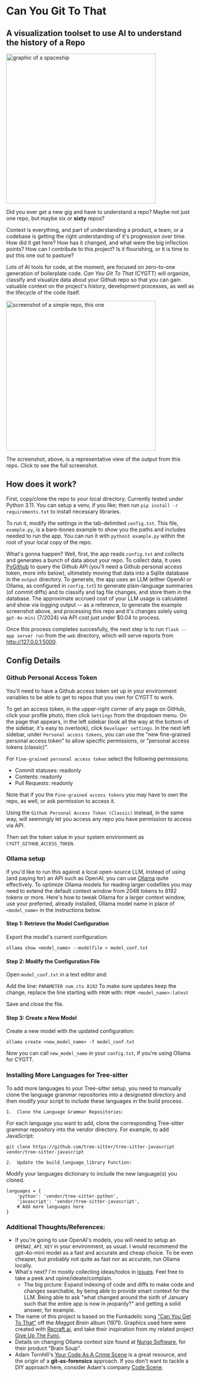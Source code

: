 
# Can You Git To That
## A visualization toolset to use AI to understand the history of a Repo

<img src="assets/can_you_git_to_that.png" width=400 alt="graphic of a spaceship">

Did you ever get a new gig and have to understand a repo?  Maybe not just one repo, but maybe
six or __sixty__ repos?

Context is everything, and part of understanding a product, a team, or a codebase is getting the right
understanding of it's progression over time.  How did it get here?  How has it changed, and what were
the big inflection points?  How can I contribute to this project? Is it flourishing, or it is time to put this one out to pasture?

Lots of AI tools for code, at the moment, are focused on zero-to-one generation of boilerplate code.  _Can You 
Git To That_ (CYGTT) will organize, classify and visualize data about your Github repo so that you can gain valuable
context on the project's history, development processes, as well as the lifecycle of the code itself.

<A HREF="assets/screenshot_7_29_2024.png"><IMG SRC="assets/mini_screenshot_7_29_2024.png" width=400 alt="screenshot of a simple repo, this one"></A>

The screenshot, above, is a representative view of the output from this repo.  Click to see the full screenshot. 

## How does it work?

First, copy/clone the repo to your local directory.  Currently tested under Python 3.11.  You can setup a venv, if you like; then run `pip install -r requirements.txt` to install necessary libraries.

To run it, modify the settings in the tab-delimited `config.txt`. This file, `example.py`, is a bare-bones example to show you the paths and includes needed to run the app. You can run it with `python3 example.py` within the root of your local copy of the repo.

What's gonna happen?  Well, first, the app reads `config.txt` and collects and generates a bunch of data about your repo.  To collect data, it uses <a href="https://github.com/PyGithub/PyGithub">PyGithub</a> to query the Github API (you'll need a Github personal access token, more info below), ultimately moving that data into a Sqlite database in the `output` directory.  To generate, the app uses an LLM (either OpenAI or Ollama, as configured in `config.txt`) to generate plain-language summaries (of commit diffs) and to classify and tag file changes, and store them in the database.  The approximate accrued cost of your LLM usage is calculated and show via logging output -- as a reference, to generate the example screenshot above, and processing this repo and it's changes solely using `gpt-4o-mini` (7/2024) via API cost just under $0.04 to process.

Once this process completes succesfully, the next step is to run `flask --app server run` from the `web` directory, which will serve reports from <a href="http://127.0.0.1:5000">http://127.0.0.1:5000</A>.


## Config Details

### Github Personal Access Token
You'll need to have a Github access token set up in your environment variables to be able to get to repos that you own for CYGTT to work.  

To get an access token, in the upper-right corner of any page on GitHub, click your profile photo, then click `Settings` from the dropdown menu.  On the page that appears, in the left sidebar (look all the way at the bottom of the sidebar, it's easy to overlook), click `Developer settings`. In the next left sidebar, under `Personal access tokens`, you can use the "new fine-grained personal access token" to allow specific permissions, or "personal access tokens (classic)".  

For `Fine-grained personal access token` select the following permissions:

 * Commit statuses: readonly
 * Contents: readonly
 * Pull Requests: readonly

Note that if you the `Fine-grained access tokens` you may have to own the repo, as well, or ask permission to access it.

Using the `Github Personal Access Token (Classic)` instead, in the same way, will seemingly let you access any repo you have permission to access via API.

Then set the token value in your system environment as `CYGTT_GITHUB_ACCESS_TOKEN`.  

### Ollama setup

If you'd like to run this against a local open-source LLM, instead of using (and paying for) an API such as OpenAI,
you can use <A HREF="https://ollama.com/download">Ollama</A> quite effectively.  To optimize Ollama models for reading
larger codefiles you may need to extend the default context window from 2048 tokens to 8192 tokens or more.  Here's how to tweak Ollama for a larger context window, use your preferred, already installed, Ollama model name in place of `<model_name>` in the instructions below.

#### Step 1: Retrieve the Model Configuration
Export the model's current configuration:

```ollama show <model_name> --modelfile > model_conf.txt```

#### Step 2: Modify the Configuration File
Open `model_conf.txt` in a text editor and:

Add the line: ```PARAMETER num_ctx 8192```
To make sure updates keep the change, replace the line starting with `FROM` with: ```FROM <model_name>:latest```

Save and close the file.

#### Step 3: Create a New Model
Create a new model with the updated configuration:

```ollama create <new_model_name> -f model_conf.txt```

Now you can call `new_model_name` in your `config.txt`, if you're using Ollama for CYGTT.


### Installing More Languages for Tree-sitter

To add more languages to your Tree-sitter setup, you need to manually clone the language grammar repositories into a designated directory and then modify your script to include these languages in the build process.

	1.	Clone the Language Grammar Repositories:
For each language you want to add, clone the corresponding Tree-sitter grammar repository into the vendor directory.
For example, to add JavaScript:

`git clone https://github.com/tree-sitter/tree-sitter-javascript vendor/tree-sitter-javascript`

	2.	Update the build_language_library Function:
Modify your languages dictionary to include the new language(s) you cloned.

```
languages = {
    'python': 'vendor/tree-sitter-python',
    'javascript': 'vendor/tree-sitter-javascript',
    # Add more languages here
}
```



### Additional Thoughts/References:
 * If you're going to use OpenAI's models, you will need to setup an `OPENAI_API_KEY` in your environment, as usual.  I would recommend the gpt-4o-mini model as a fast and accurate and cheap choice.  To be even cheaper, but probably not quite as fast nor as accurate, run Ollama locally.
 * What's next?  I'm mostly collecting ideas/todos in <a href="https://github.com/gravitymonkey/can_you_git_to_that/issues">issues</a>.  Feel free to take a peek and opine/ideate/complain.  
   * The big picture: Expand indexing of code and diffs to make code and changes searchable, by being able to provide smart context for the LLM.  Being able to ask "what changed around the sixth of January such that the entire app is now in jeopardy?" and getting a solid answer, for example. 
 * The name of this project is based on the Funkadelic song <A HREF="https://open.spotify.com/track/5lc9L9FeLBwlJPgEbq9uEw?si=2b9b0249f09e4fb6">"Can You Get To That"</A> off the _Maggot Brain_ album (1971).  Graphics used here were created with <a href="https://recraft.ai">Recraft.ai</A>, and take their inspiration from my related project <a href="https://github.com/gravitymonkey/give_up_the_func">Give Up The Func</A>.
 * Details on changing Ollama context size found at <A HREF="https://www.nurgo-software.com/products/brainsoup">Nurgo Software</A>, for their product "Brain Soup".
 * Adam Tornhill's <A HREF="https://pragprog.com/titles/atcrime2/your-code-as-a-crime-scene-second-edition/">Your Code As A Crime Scene</A> is a great resource, and the origin of a __git-as-forensics__ approach.  If you don't want to tackle a DIY approach here, consider Adam's company <A HREF="https://codescene.com/">Code Scene</A>.


